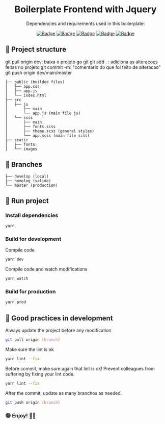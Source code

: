 <p align="center" id="sobre">

</p>
<h1 align="center">Boilerplate Frontend with Jquery</h1>
<div align="center">
Dependencies and requirements used in this boilerplate:

[![Badge](https://img.shields.io/badge/NodeJS-16.13.2-lightblue?style=for-the-badge&logo=Node.js)](https://nodejs.org/en/)
[![Badge](https://img.shields.io/badge/Npm-8.1.2-lightblue?style=for-the-badge&logo=npm)](https://www.npmjs.com/)
[![Badge](https://img.shields.io/badge/jQuery-^3.6.0-lightblue?style=for-the-badge&logo=jquery)](https://api.jquery.com/)
[![Badge](https://img.shields.io/badge/Bootstrap-5.0.2-lightblue?style=for-the-badge&logo=bootstrap)](https://getbootstrap.com/docs/5.0/getting-started/introduction/)
[![Badge](https://img.shields.io/badge/Animate.css-^4.1.1-lightblue?style=for-the-badge&logo=css3)](https://animate.style/)
</div>
<div id="tabela-de-conteudo">

## 📑 Project structure

git pull origin dev: baixa o projeto go git
git add . : adiciona as alteracoes feitas no projeto
git commit -m: "comentario do que foi feito de alteracao"
git push origin dev/main/master

```
├── public (builded files)
│   ├── app.css
│   ├── app.js
│   └── index.html
├── src
│   ├── js
│       ├── main
│       └── app.js (main file js)
│   └── scss
│       ├── main
│       ├── fonts.scss
│       ├── theme.scss (general styles)
│       └── app.scss (main file scss)
├── static
│   ├── fonts
│   └── images
```

## 📑 Branches

```
├── develop (local)
├── homolog (valide)
└── master (production)
```

## 📑 Run project
### Install dependencies
```bash
yarn
```

### Build for development
Compile code
```bash
yarn dev
```
Compile code and watch modifications
```bash
yarn watch
```

### Build for production
```bash
yarn prod
```

## 📑 Good practices in development
Always update the project before any modification
```bash
git pull origin [branch]
```

Make sure the lint is ok
```bash
yarn lint --fix
```

Before commit, make sure again that lint is ok! Prevent colleagues from suffering by fixing your lint code.
```bash
yarn lint --fix
```

After the commit, update as many branches as needed.
```bash
git push origin [branch]
```

### 😁 Enjoy! 👍🏼
